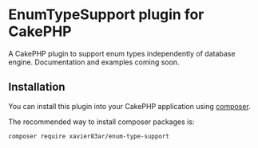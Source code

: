 # EnumTypeSupport plugin for CakePHP

A CakePHP plugin to support enum types independently of database engine. Documentation and examples coming soon.

## Installation

You can install this plugin into your CakePHP application using [composer](http://getcomposer.org).

The recommended way to install composer packages is:

```
composer require xavier83ar/enum-type-support
```
